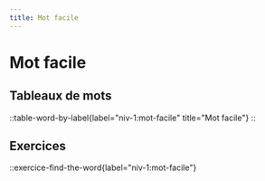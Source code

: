 ```yaml
---
title: Mot facile
---
```


# Mot facile

## Tableaux de mots

::table-word-by-label{label="niv-1:mot-facile" title="Mot facile"}
::

## Exercices

::exercice-find-the-word{label="niv-1:mot-facile"}

